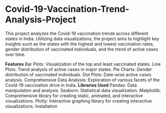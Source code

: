 # Covid-19-Vaccination-Trend-Analysis-Project

This project analyzes the Covid-19 vaccination trends across different states in India. Utilizing data visualizations, the project aims to highlight key insights such as the states with the highest and lowest vaccination rates, gender distribution of vaccinated individuals, and the trend of active cases over time.

**Features**
Bar Plots: Visualization of the top and least vaccinated states.
Line Plots: Trend analysis of active cases in major states.
Pie Charts: Gender distribution of vaccinated individuals.
Dot Plots: Date-wise active cases analysis.
Comprehensive Data Analysis: Exploration of various facets of the Covid-19 vaccination drive in India.
**Libraries Used**
Pandas: Data manipulation and analysis.
Seaborn: Statistical data visualization.
Matplotlib: Comprehensive library for creating static, animated, and interactive visualizations.
Plotly: Interactive graphing library for creating interactive visualizations.
Installation
